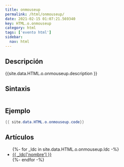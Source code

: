 ```yaml
---
title: onmouseup
permalink: /html/onmouseup/
date: 2021-02-15 01:07:21.569340
key: HTML.o.onmouseup
category: html
tags: ['evento html']
sidebar: 
  nav: html
---
```


## Descripción
{{site.data.HTML.o.onmouseup.description }}

## Sintaxis
~~~html
~~~

## Ejemplo
~~~java
{{ site.data.HTML.o.onmouseup.code}}
~~~

## Artículos
<ul>
{%- for _ldc in site.data.HTML.o.onmouseup.ldc -%}
   <li>
       <a href="{{_ldc['url'] }}">{{ _ldc['nombre'] }}</a>
   </li>
{%- endfor -%}
</ul>
